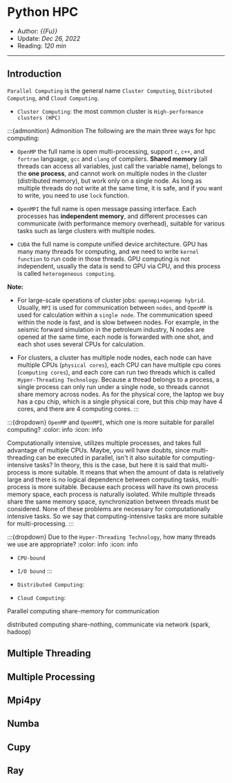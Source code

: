 # Python HPC

- Author: *{{Fu}}*
- Update: *Dec 26, 2022*
- Reading: *120 min*

---

## Introduction

`Parallel Computing` is the general name  `Cluster Computing`, `Distributed Computing`, and `Cloud Computing`.

- `Cluster Computing`: the most common cluster is `High-performance clusters (HPC)`

:::{admonition} Admonition
The following are the main three ways for hpc computing:

- `OpenMP` the full name is open multi-processing, support `c`, `c++`, and `fortran` language, `gcc` and `clang` of compilers. 
**Shared memory** (all threads can access all variables, just call the variable name), belongs to the **one process**, and cannot work on multiple nodes in the cluster (distributed memory), but work only on a single node. As long as multiple threads do not write at the same time, it is safe, and if you want to write, you need to use `lock` function.

- `OpenMPI` the full name is open message passing interface. Each processes has **independent memory**, and different processes can communicate (with performance memory overhead), suitable for various tasks such as large clusters with multiple nodes.

- `CUDA` the full name is compute unified device architecture. GPU has many many threads for computing, and we need to write `kernel function` to run code in those threads. GPU computing is not independent, usually the data is send to GPU via CPU, and this process is called `heterogeneous computing`.

**Note:**

- For large-scale operations of cluster jobs: `openmpi+openmp hybrid`. Usually, `MPI` is used for communication between `nodes`, and `OpenMP` is used for calculation within a `single node`. The communication speed within the node is fast, and is slow between nodes. For example, in the seismic forward simulation in the petroleum industry, N nodes are opened at the same time, each node is forwarded with one shot, and each shot uses several CPUs for calculation.

- For clusters, a cluster has multiple node nodes, each node can have multiple CPUs (`physical cores`), each CPU can have multiple cpu cores (`computing cores`), and each core can run two threads which is called `Hyper-Threading Technology`. Because a thread belongs to a process, a single process can only run under a single node, so threads cannot share memory across nodes. As for the physical core, the laptop we buy has a cpu chip, which is a single physical core, but this chip may have 4 cores, and there are 4 computing cores.
:::


:::{dropdown} `OpenMP` and `OpenMPI`, which one is more suitable for parallel computing?
:color: info
:icon: info

Computationally intensive, utilizes multiple processes, and takes full advantage of multiple CPUs. Maybe, you will have doubts, since multi-threading can be executed in parallel, isn't it also suitable for computing-intensive tasks? In theory, this is the case, but here it is said that multi-process is more suitable. It means that when the amount of data is relatively large and there is no logical dependence between computing tasks, multi-process is more suitable. Because each process will have its own process memory space, each process is naturally isolated. While multiple threads share the same memory space, synchronization between threads must be considered. None of these problems are necessary for computationally intensive tasks. So we say that computing-intensive tasks are more suitable for multi-processing.
:::

:::{dropdown} Due to the `Hyper-Threading Technology`, how many threads we use are appropriate?
:color: info
:icon: info

- `CPU-bound`

- `I/O bound`
:::



- `Distributed Computing`:

- `Cloud Computing`:



Parallel computing share-memory for communication

distributed computing share-nothing, communicate via network (spark, hadoop)



## Multiple Threading




## Multiple Processing



## Mpi4py 




## Numba 


## Cupy 



## Ray







